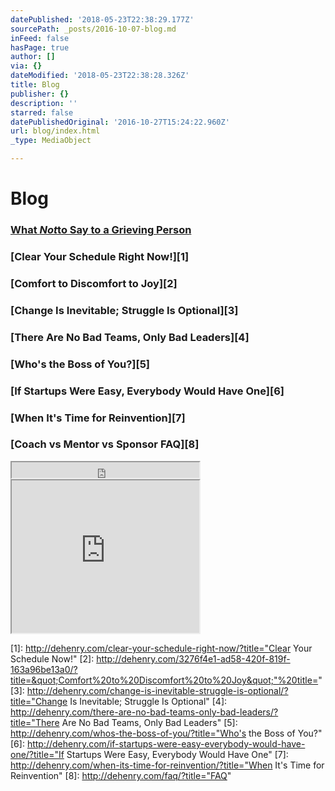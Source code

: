 ```yaml
---
datePublished: '2018-05-23T22:38:29.177Z'
sourcePath: _posts/2016-10-07-blog.md
inFeed: false
hasPage: true
author: []
via: {}
dateModified: '2018-05-23T22:38:28.326Z'
title: Blog
publisher: {}
description: ''
starred: false
datePublishedOriginal: '2016-10-27T15:24:22.960Z'
url: blog/index.html
_type: MediaObject

---
```

# Blog

### [What ][0]_[Not][0]_[to Say to a Grieving Person][0]

### [Clear Your Schedule Right Now!][1]

### [Comfort to Discomfort to Joy][2]

### [Change Is Inevitable; Struggle Is Optional][3]

### [There Are No Bad Teams, Only Bad Leaders][4]

### [Who's the Boss of You?][5]

### [If Startups Were Easy, Everybody Would Have One][6]

### [When It's Time for Reinvention][7]

### [Coach vs Mentor vs Sponsor FAQ][8]

<iframe src="https://the-grid.github.io/ed-userhtml/?g=eJxNjkFOxDAMRfc9RRTWbZagURI4BHvkpu40kCZV_KtSIe5OBliMvPv2f36W1FJ5dnoBNrkYgyMCXIdQVhMzOKNFzHiWUJnzW6aVXUuPKEiMT61CIhGn_4v92pax5H7cgZK1mgjUy1KOPpQ9w-mZkrD2rzeqQlEvdzRryNv2KW5QJGcOSmpw2pgtEeZS1-He74jTlSHDuzSLhapww--Y-yftrfnD-M4KzsS-G8t0qq9upPBxrU1lakKp1It6mB9v0323zu_pD6egZFo" height="25" style=""></iframe>

<iframe src="https://the-grid.github.io/ed-userhtml/?g=eJx1jrEKgzAURXe_4jZ7jODSIXEpgrtfEJMnNVQjea-l_n0pQreO5547HHvRGqP4Isgzhuc07lnQrxNF3HIkaN1VgOVQll0gx05OCb3FJP_y56qwRKfurE_Uj-wjFQXPxxYQaaYCLsEpYxLXvx_XIa-mbZqmvbZ1YtVZc5qust-sfov_oz4FQTvU" height="244" style=""></iframe>



[0]: http://dehenry.com/what-not-to-say-to-a-grieving-person/?title=&quot;What%20Not%20to%20say%20to%20a%20Grieving%20Person&quot;%22%20title=%22 "What Not to Say to a Grieving Person"
[1]: http://dehenry.com/clear-your-schedule-right-now/?title="Clear Your Schedule Now!"
[2]: http://dehenry.com/3276f4e1-ad58-420f-819f-163a96be13a0/?title=&quot;Comfort%20to%20Discomfort%20to%20Joy&quot;"%20title="
[3]: http://dehenry.com/change-is-inevitable-struggle-is-optional/?title="Change Is Inevitable; Struggle Is Optional"
[4]: http://dehenry.com/there-are-no-bad-teams-only-bad-leaders/?title="There Are No Bad Teams, Only Bad Leaders"
[5]: http://dehenry.com/whos-the-boss-of-you/?title="Who's the Boss of You?"
[6]: http://dehenry.com/if-startups-were-easy-everybody-would-have-one/?title="If Startups Were Easy, Everybody Would Have One"
[7]: http://dehenry.com/when-its-time-for-reinvention/?title="When It's Time for Reinvention"
[8]: http://dehenry.com/faq/?title="FAQ"